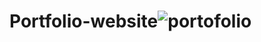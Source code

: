 # Portfolio-website![portofolio](https://github.com/Srinidhik1/Portfolio-website/assets/161134075/890ca33e-b812-494b-92e6-e6202fb0eb91)
